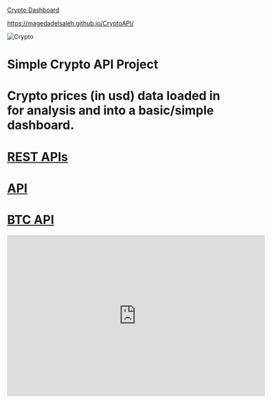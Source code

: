 [Crypto Dashboard](https://app.powerbi.com/view?r=eyJrIjoiMjE0YmFmMzQtMTYzNS00Y2ExLThkNDMtYzU4ZmNiYzE1NWIyIiwidCI6IjYwMGFiZjJmLWZkZjctNGUxNS1hY2Y3LWVlNjM1ODhhZTEzYSJ9&embedImagePlaceholder=true)

https://magedadelsaleh.github.io/CryptoAPI/ 

![Crypto](https://user-images.githubusercontent.com/80975738/144709963-4c91469f-d25f-4e85-b2e2-f2c8aac7de1a.jpg)

# Simple Crypto API Project
# Crypto prices (in usd) data loaded in for analysis and into a basic/simple dashboard. 
# [REST APIs](https://docs.cryptowat.ch/rest-api/markets/details)
# [API](https://api.cryptowat.ch/markets/coinbase-pro)
# [BTC API](https://api.cryptowat.ch/markets/coinbase-pro/btcusd/ohlc)


<iframe title="BC_Dashboard" width="600" height="373.5" src="https://app.powerbi.com/view?r=eyJrIjoiYjFmMzk0YjEtMmM0Yy00ODRmLWFkOWUtMjI0MDM3NmJhM2U4IiwidCI6IjYwMGFiZjJmLWZkZjctNGUxNS1hY2Y3LWVlNjM1ODhhZTEzYSJ9&embedImagePlaceholder=true&pageName=ReportSection7796c6d090e922ed26a7" frameborder="0" allowFullScreen="true"></iframe>
